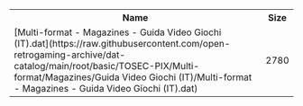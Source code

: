 <table>
<tr><th>Name</th><th>Size</th></tr>
<tr><td>[Multi-format - Magazines - Guida Video Giochi (IT).dat](https://raw.githubusercontent.com/open-retrogaming-archive/dat-catalog/main/root/basic/TOSEC-PIX/Multi-format/Magazines/Guida Video Giochi (IT)/Multi-format - Magazines - Guida Video Giochi (IT).dat)</td><td>2780</td></tr>
</table>

